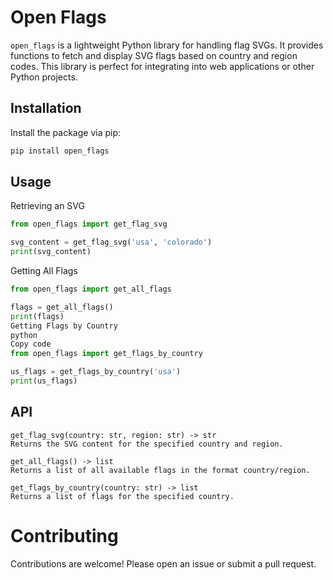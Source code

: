 # Open Flags

`open_flags` is a lightweight Python library for handling flag SVGs. It provides functions to fetch and display SVG flags based on country and region codes. This library is perfect for integrating into web applications or other Python projects.

## Installation

Install the package via pip:

```sh
pip install open_flags
```

## Usage

Retrieving an SVG


```py
from open_flags import get_flag_svg

svg_content = get_flag_svg('usa', 'colorado')
print(svg_content)
```


Getting All Flags

```py
from open_flags import get_all_flags

flags = get_all_flags()
print(flags)
Getting Flags by Country
python
Copy code
from open_flags import get_flags_by_country

us_flags = get_flags_by_country('usa')
print(us_flags)
```


## API

```
get_flag_svg(country: str, region: str) -> str
Returns the SVG content for the specified country and region.

get_all_flags() -> list
Returns a list of all available flags in the format country/region.

get_flags_by_country(country: str) -> list
Returns a list of flags for the specified country.
```

# Contributing

Contributions are welcome! Please open an issue or submit a pull request.